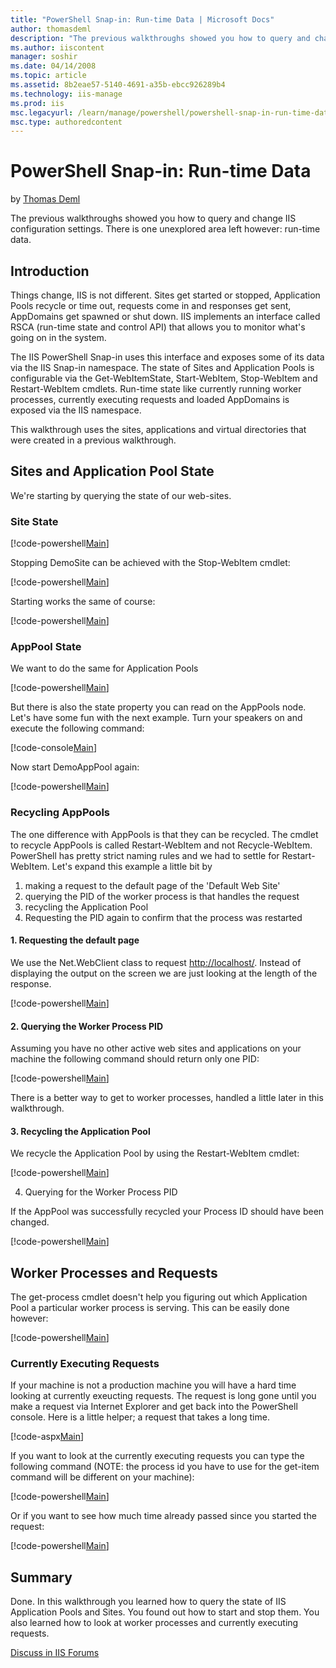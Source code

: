 ```yaml
---
title: "PowerShell Snap-in: Run-time Data | Microsoft Docs"
author: thomasdeml
description: "The previous walkthroughs showed you how to query and change IIS configuration settings. There is one unexplored area left however: run-time data. Introducti..."
ms.author: iiscontent
manager: soshir
ms.date: 04/14/2008
ms.topic: article
ms.assetid: 8b2eae57-5140-4691-a35b-ebcc926289b4
ms.technology: iis-manage
ms.prod: iis
msc.legacyurl: /learn/manage/powershell/powershell-snap-in-run-time-data
msc.type: authoredcontent
---
```

PowerShell Snap-in: Run-time Data
====================
by [Thomas Deml](https://github.com/thomasdeml)

The previous walkthroughs showed you how to query and change IIS configuration settings. There is one unexplored area left however: run-time data.

## Introduction

Things change, IIS is not different. Sites get started or stopped, Application Pools recycle or time out, requests come in and responses get sent, AppDomains get spawned or shut down. IIS implements an interface called RSCA (run-time state and control API) that allows you to monitor what's going on in the system.

The IIS PowerShell Snap-in uses this interface and exposes some of its data via the IIS Snap-in namespace. The state of Sites and Application Pools is configurable via the Get-WebItemState, Start-WebItem, Stop-WebItem and Restart-WebItem cmdlets. Run-time state like currently running worker processes, currently executing requests and loaded AppDomains is exposed via the IIS namespace.

This walkthrough uses the sites, applications and virtual directories that were created in a previous walkthrough.

## Sites and Application Pool State

We're starting by querying the state of our web-sites.

### Site State


[!code-powershell[Main](powershell-snap-in-run-time-data/samples/sample1.ps1)]


Stopping DemoSite can be achieved with the Stop-WebItem cmdlet:


[!code-powershell[Main](powershell-snap-in-run-time-data/samples/sample2.ps1)]


Starting works the same of course:


[!code-powershell[Main](powershell-snap-in-run-time-data/samples/sample3.ps1)]


### AppPool State

We want to do the same for Application Pools


[!code-powershell[Main](powershell-snap-in-run-time-data/samples/sample4.ps1)]


But there is also the state property you can read on the AppPools node. Let's have some fun with the next example. Turn your speakers on and execute the following command:


[!code-console[Main](powershell-snap-in-run-time-data/samples/sample5.cmd)]


Now start DemoAppPool again:


[!code-powershell[Main](powershell-snap-in-run-time-data/samples/sample6.ps1)]


### Recycling AppPools

The one difference with AppPools is that they can be recycled. The cmdlet to recycle AppPools is called Restart-WebItem and not Recycle-WebItem. PowerShell has pretty strict naming rules and we had to settle for Restart-WebItem. Let's expand this example a little bit by

1. making a request to the default page of the 'Default Web Site'
2. querying the PID of the worker process is that handles the request
3. recycling the Application Pool
4. Requesting the PID again to confirm that the process was restarted

#### 1. Requesting the default page

We use the Net.WebClient class to request [http://localhost/](http://localhost/). Instead of displaying the output on the screen we are just looking at the length of the response.


[!code-powershell[Main](powershell-snap-in-run-time-data/samples/sample7.ps1)]


#### 2. Querying the Worker Process PID

Assuming you have no other active web sites and applications on your machine the following command should return only one PID:


[!code-powershell[Main](powershell-snap-in-run-time-data/samples/sample8.ps1)]


There is a better way to get to worker processes, handled a little later in this walkthrough.

#### 3. Recycling the Application Pool

We recycle the Application Pool by using the Restart-WebItem cmdlet:


[!code-powershell[Main](powershell-snap-in-run-time-data/samples/sample9.ps1)]


4. Querying for the Worker Process PID

If the AppPool was successfully recycled your Process ID should have been changed.


[!code-powershell[Main](powershell-snap-in-run-time-data/samples/sample10.ps1)]


## Worker Processes and Requests

The get-process cmdlet doesn't help you figuring out which Application Pool a particular worker process is serving. This can be easily done however:


[!code-powershell[Main](powershell-snap-in-run-time-data/samples/sample11.ps1)]


### Currently Executing Requests

If your machine is not a production machine you will have a hard time looking at currently exeucting requests. The request is long gone until you make a request via Internet Explorer and get back into the PowerShell console. Here is a little helper; a request that takes a long time.


[!code-aspx[Main](powershell-snap-in-run-time-data/samples/sample12.aspx)]


If you want to look at the currently executing requests you can type the following command (NOTE: the process id you have to use for the get-item command will be different on your machine):


[!code-powershell[Main](powershell-snap-in-run-time-data/samples/sample13.ps1)]


Or if you want to see how much time already passed since you started the request:


[!code-powershell[Main](powershell-snap-in-run-time-data/samples/sample14.ps1)]


## Summary

Done. In this walkthrough you learned how to query the state of IIS Application Pools and Sites. You found out how to start and stop them. You also learned how to look at worker processes and currently executing requests.
  
  
[Discuss in IIS Forums](https://forums.iis.net/1151.aspx)